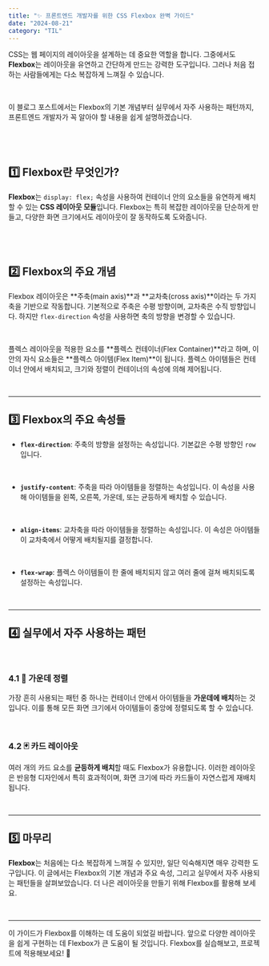 ```yaml
---
title: "✨ 프론트엔드 개발자를 위한 CSS Flexbox 완벽 가이드"
date: "2024-08-21"
category: "TIL"
---
```


CSS는 웹 페이지의 레이아웃을 설계하는 데 중요한 역할을 합니다. 그중에서도 **Flexbox**는 레이아웃을 유연하고 간단하게 만드는 강력한 도구입니다. 그러나 처음 접하는 사람들에게는 다소 복잡하게 느껴질 수 있습니다.
&nbsp;

&nbsp;

이 블로그 포스트에서는 Flexbox의 기본 개념부터 실무에서 자주 사용하는 패턴까지, 프론트엔드 개발자가 꼭 알아야 할 내용을 쉽게 설명하겠습니다.
&nbsp;

## &nbsp;

## 1️⃣ Flexbox란 무엇인가?

**Flexbox**는 `display: flex;` 속성을 사용하여 컨테이너 안의 요소들을 유연하게 배치할 수 있는 **CSS 레이아웃 모듈**입니다. Flexbox는 특히 복잡한 레이아웃을 단순하게 만들고, 다양한 화면 크기에서도 레이아웃이 잘 동작하도록 도와줍니다.

## &nbsp;

## 2️⃣ Flexbox의 주요 개념

Flexbox 레이아웃은 **주축(main axis)**과 **교차축(cross axis)**이라는 두 가지 축을 기반으로 작동합니다. 기본적으로 주축은 수평 방향이며, 교차축은 수직 방향입니다. 하지만 `flex-direction` 속성을 사용하면 축의 방향을 변경할 수 있습니다.

&nbsp;

플렉스 레이아웃을 적용한 요소를 **플렉스 컨테이너(Flex Container)**라고 하며, 이 안의 자식 요소들은 **플렉스 아이템(Flex Item)**이 됩니다. 플렉스 아이템들은 컨테이너 안에서 배치되고, 크기와 정렬이 컨테이너의 속성에 의해 제어됩니다.

&nbsp;

---

## 3️⃣ Flexbox의 주요 속성들

- **`flex-direction`**: 주축의 방향을 설정하는 속성입니다. 기본값은 수평 방향인 `row`입니다.

&nbsp;

- **`justify-content`**: 주축을 따라 아이템들을 정렬하는 속성입니다. 이 속성을 사용해 아이템들을 왼쪽, 오른쪽, 가운데, 또는 균등하게 배치할 수 있습니다.

&nbsp;

- **`align-items`**: 교차축을 따라 아이템들을 정렬하는 속성입니다. 이 속성은 아이템들이 교차축에서 어떻게 배치될지를 결정합니다.

&nbsp;

- **`flex-wrap`**: 플렉스 아이템들이 한 줄에 배치되지 않고 여러 줄에 걸쳐 배치되도록 설정하는 속성입니다.

&nbsp;

---

## 4️⃣ 실무에서 자주 사용하는 패턴

&nbsp;

### 4.1 🎯 가운데 정렬

가장 흔히 사용되는 패턴 중 하나는 컨테이너 안에서 아이템들을 **가운데에 배치**하는 것입니다. 이를 통해 모든 화면 크기에서 아이템들이 중앙에 정렬되도록 할 수 있습니다.

&nbsp;

### 4.2 🃏 카드 레이아웃

여러 개의 카드 요소를 **균등하게 배치**할 때도 Flexbox가 유용합니다. 이러한 레이아웃은 반응형 디자인에서 특히 효과적이며, 화면 크기에 따라 카드들이 자연스럽게 재배치됩니다.

&nbsp;

---

## 5️⃣ 마무리

**Flexbox**는 처음에는 다소 복잡하게 느껴질 수 있지만, 일단 익숙해지면 매우 강력한 도구입니다. 이 글에서는 Flexbox의 기본 개념과 주요 속성, 그리고 실무에서 자주 사용되는 패턴들을 살펴보았습니다. 더 나은 레이아웃을 만들기 위해 Flexbox를 활용해 보세요.

&nbsp;

---

이 가이드가 Flexbox를 이해하는 데 도움이 되었길 바랍니다. 앞으로 다양한 레이아웃을 쉽게 구현하는 데 Flexbox가 큰 도움이 될 것입니다. Flexbox를 실습해보고, 프로젝트에 적용해보세요! 🚀
